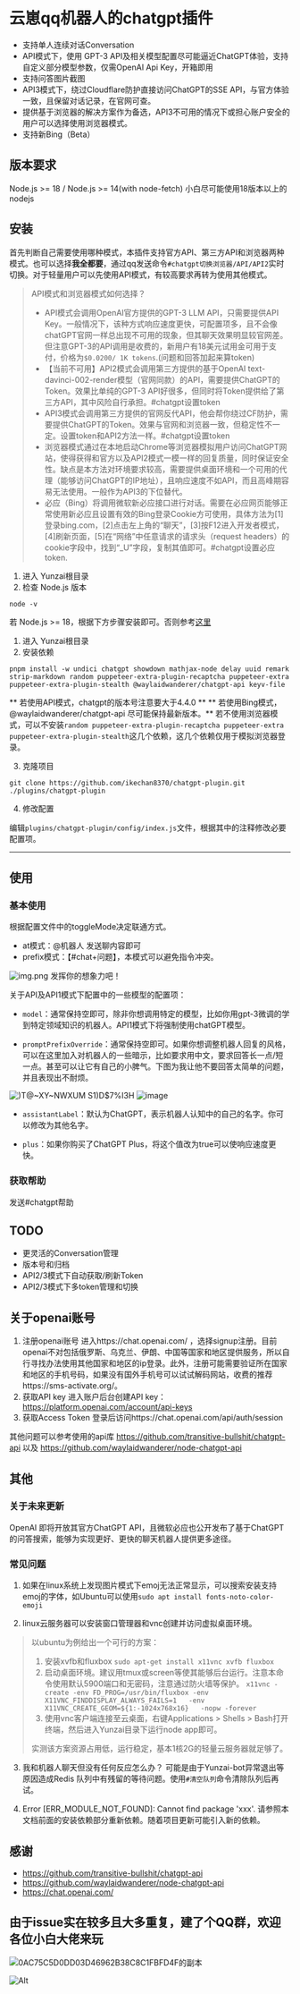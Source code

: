 # 云崽qq机器人的chatgpt插件

* 支持单人连续对话Conversation
* API模式下，使用 GPT-3 API及相关模型配置尽可能逼近ChatGPT体验，支持自定义部分模型参数，仅需OpenAI Api Key，开箱即用
* 支持问答图片截图
* API3模式下，绕过Cloudflare防护直接访问ChatGPT的SSE API，与官方体验一致，且保留对话记录，在官网可查。
* 提供基于浏览器的解决方案作为备选，API3不可用的情况下或担心账户安全的用户可以选择使用浏览器模式。
* 支持新Bing（Beta）

## 版本要求
Node.js >= 18 / Node.js >= 14(with node-fetch)
小白尽可能使用18版本以上的nodejs

## 安装
首先判断自己需要使用哪种模式，本插件支持官方API、第三方API和浏览器两种模式。也可以选择**我全都要**，通过qq发送命令`#chatgpt切换浏览器/API/API2`实时切换。对于轻量用户可以先使用API模式，有较高要求再转为使用其他模式。

> API模式和浏览器模式如何选择？
>
> * API模式会调用OpenAI官方提供的GPT-3 LLM API，只需要提供API Key。一般情况下，该种方式响应速度更快，可配置项多，且不会像chatGPT官网一样总出现不可用的现象，但其聊天效果明显较官网差。但注意GPT-3的API调用是收费的，新用户有18美元试用金可用于支付，价格为`$0.0200/ 1K tokens`.(问题和回答加起来算token)
> * 【当前不可用】API2模式会调用第三方提供的基于OpenAI text-davinci-002-render模型（官网同款）的API，需要提供ChatGPT的Token。效果比单纯的GPT-3 API好很多，但同时将Token提供给了第三方API，其中风险自行承担。#chatgpt设置token
> * API3模式会调用第三方提供的官网反代API，他会帮你绕过CF防护，需要提供ChatGPT的Token。效果与官网和浏览器一致，但稳定性不一定。设置token和API2方法一样。#chatgpt设置token
> * 浏览器模式通过在本地启动Chrome等浏览器模拟用户访问ChatGPT网站，使得获得和官方以及API2模式一模一样的回复质量，同时保证安全性。缺点是本方法对环境要求较高，需要提供桌面环境和一个可用的代理（能够访问ChatGPT的IP地址），且响应速度不如API，而且高峰期容易无法使用。一般作为API3的下位替代。
> * 必应（Bing）将调用微软新必应接口进行对话。需要在必应网页能够正常使用新必应且设置有效的Bing登录Cookie方可使用，具体方法为[1]登录bing.com，[2]点击左上角的“聊天”，[3]按F12进入开发者模式，[4]刷新页面，[5]在“网络”中任意请求的请求头（request headers）的cookie字段中，找到“_U”字段，复制其值即可。#chatgpt设置必应token. 
1. 进入 Yunzai根目录
2. 检查 Node.js 版本

```
node -v
```
若 Node.js >= 18，根据下方步骤安装即可。否则参考[这里](LowerNode.md)

1. 进入 Yunzai根目录
2. 安装依赖

```
pnpm install -w undici chatgpt showdown mathjax-node delay uuid remark strip-markdown random puppeteer-extra-plugin-recaptcha puppeteer-extra puppeteer-extra-plugin-stealth @waylaidwanderer/chatgpt-api keyv-file
```

** 若使用API模式，chatgpt的版本号注意要大于4.4.0 **
** 若使用Bing模式，@waylaidwanderer/chatgpt-api 尽可能保持最新版本。**
若不使用浏览器模式，可以不安装`random puppeteer-extra-plugin-recaptcha puppeteer-extra puppeteer-extra-plugin-stealth`这几个依赖，这几个依赖仅用于模拟浏览器登录。

3. 克隆项目
```
git clone https://github.com/ikechan8370/chatgpt-plugin.git ./plugins/chatgpt-plugin
```
4. 修改配置

编辑`plugins/chatgpt-plugin/config/index.js`文件，根据其中的注释修改必要配置项。

---

## 使用

### 基本使用
根据配置文件中的toggleMode决定联通方式。
* at模式：@机器人 发送聊内容即可
* prefix模式：【#chat+问题】，本模式可以避免指令冲突。

![img.png](resources/img/example1.png)
发挥你的想象力吧！

关于API及API1模式下配置中的一些模型的配置项：
* `model`：通常保持空即可，除非你想调用特定的模型，比如你用gpt-3微调的学到特定领域知识的机器人。API1模式下将强制使用chatGPT模型。

* `promptPrefixOverride`：通常保持空即可。如果你想调整机器人回复的风格，可以在这里加入对机器人的一些暗示，比如要求用中文，要求回答长一点/短一点。甚至可以让它有自己的小脾气。下图为我让他不要回答太简单的问题，并且表现出不耐烦。

![)T@~XY~NWXUM S1)D$7%I3H](https://user-images.githubusercontent.com/21212372/217540723-0b97553a-f4ba-41df-ae0c-0449f73657fc.png)
![image](https://user-images.githubusercontent.com/21212372/217545618-3793d9f8-7941-476b-81f8-4255ac216cf7.png)

* `assistantLabel`：默认为ChatGPT，表示机器人认知中的自己的名字。你可以修改为其他名字。

* `plus`：如果你购买了ChatGPT Plus，将这个值改为true可以使响应速度更快。

### 获取帮助
发送#chatgpt帮助

## TODO
* 更灵活的Conversation管理
* 版本号和归档
* API2/3模式下自动获取/刷新Token
* API2/3模式下多token管理和切换

## 关于openai账号
1. 注册openai账号
进入https://chat.openai.com/ ，选择signup注册。目前openai不对包括俄罗斯、乌克兰、伊朗、中国等国家和地区提供服务，所以自行寻找办法使用其他国家和地区的ip登录。此外，注册可能需要验证所在国家和地区的手机号码，如果没有国外手机号可以试试解码网站，收费的推荐https://sms-activate.org/。
2. 获取API key
进入账户后台创建API key：https://platform.openai.com/account/api-keys
3. 获取Access Token
登录后访问https://chat.openai.com/api/auth/session

其他问题可以参考使用的api库 https://github.com/transitive-bullshit/chatgpt-api 以及 https://github.com/waylaidwanderer/node-chatgpt-api

## 其他

### 关于未来更新

OpenAI 即将开放其官方ChatGPT API，且微软必应也公开发布了基于ChatGPT的问答搜索，能够为实现更好、更快的聊天机器人提供更多途径。

### 常见问题

1. 如果在linux系统上发现图片模式下emoj无法正常显示，可以搜索安装支持emoj的字体，如Ubuntu可以使用`sudo apt install fonts-noto-color-emoji`

2. linux云服务器可以安装窗口管理器和vnc创建并访问虚拟桌面环境。

  > 以ubuntu为例给出一个可行的方案：
  >
  > 1. 安装xvfb和fluxbox
  >    `sudo apt-get install x11vnc xvfb fluxbox`
  > 2. 启动桌面环境。建议用tmux或screen等使其能够后台运行。注意本命令使用默认5900端口和无密码，注意通过防火墙等保护。
  >    `x11vnc -create -env FD_PROG=/usr/bin/fluxbox -env X11VNC_FINDDISPLAY_ALWAYS_FAILS=1   -env X11VNC_CREATE_GEOM=${1:-1024x768x16}   -nopw -forever`
  > 3. 使用vnc客户端连接至云桌面，右键Applications > Shells > Bash打开终端，然后进入Yunzai目录下运行node app即可。
  >
  > 实测该方案资源占用低，运行稳定，基本1核2G的轻量云服务器就足够了。

3. 我和机器人聊天但没有任何反应怎么办？
可能是由于Yunzai-bot异常退出等原因造成Redis 队列中有残留的等待问题。使用`#清空队列`命令清除队列后再试。

4.  Error [ERR_MODULE_NOT_FOUND]: Cannot find package 'xxx'.
请参照本文档前面的安装依赖部分重新依赖。随着项目更新可能引入新的依赖。

## 感谢
* https://github.com/transitive-bullshit/chatgpt-api
* https://github.com/waylaidwanderer/node-chatgpt-api
* https://chat.openai.com/

## 由于issue实在较多且大多重复，建了个QQ群，欢迎各位小白大佬来玩

![0AC75C5D0DD03D46962B38C8C1FBFD4F的副本](https://user-images.githubusercontent.com/21212372/218388938-637eeb82-cd3c-472e-b157-40d19c74d69c.png)

![Alt](https://repobeats.axiom.co/api/embed/076d597ede41432208435f233d18cb20052fb90a.svg "Repobeats analytics image")
